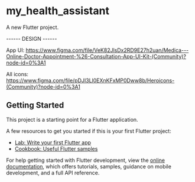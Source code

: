 # my_health_assistant

A new Flutter project.

------ DESIGN ------

App UI: https://www.figma.com/file/VeK82JlsDx2RD9E27h2uan/Medica---Online-Doctor-Appointment-%26-Consultation-App-UI-Kit-(Community)?node-id=0%3A1

All icons: https://www.figma.com/file/pDJI3Ll0EXnKFxMP0Dww8b/Heroicons-(Community)?node-id=0%3A1

## Getting Started

This project is a starting point for a Flutter application.

A few resources to get you started if this is your first Flutter project:

- [Lab: Write your first Flutter app](https://docs.flutter.dev/get-started/codelab)
- [Cookbook: Useful Flutter samples](https://docs.flutter.dev/cookbook)

For help getting started with Flutter development, view the
[online documentation](https://docs.flutter.dev/), which offers tutorials,
samples, guidance on mobile development, and a full API reference.

